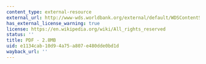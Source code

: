 ```yaml
---
content_type: external-resource
external_url: http://www-wds.worldbank.org/external/default/WDSContentServer/WDSP/IB/2011/08/18/000333038_20110818000457/Rendered/PDF/549470ESW0whit0eport0549470GLB0web2.pdf
has_external_license_warning: true
license: https://en.wikipedia.org/wiki/All_rights_reserved
status: ''
title: PDF - 2.8MB
uid: e1134cab-10d9-4a75-a807-e480dde0bd1d
wayback_url: ''
---
```

